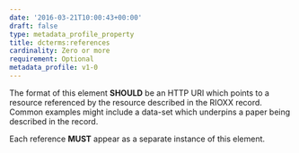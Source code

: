 ```yaml
---
date: '2016-03-21T10:00:43+00:00'
draft: false
type: metadata_profile_property
title: dcterms:references
cardinality: Zero or more
requirement: Optional
metadata_profile: v1-0
---
```

The format of this element **SHOULD** be an HTTP URI which points to a resource referenced by the resource described in the RIOXX record. Common examples might include a data-set which underpins a paper being described in the record.

Each reference **MUST** appear as a separate instance of this element.
